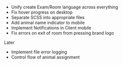 * Unify create Exam/Room language across everything
* Fix hover progress on desktop
* Separate SCSS into appropriate files
* Add animal name indicator to mobile
* Implement Notifications in Client mobile
* Fix errors on exit of room from pressing brand logo

Later
* Implement file error logging
* Control flow of animal assignment
